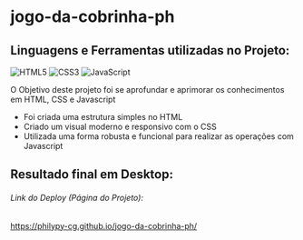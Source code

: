 # jogo-da-cobrinha-ph
## Linguagens e Ferramentas utilizadas no Projeto:

![HTML5](https://img.shields.io/badge/html5-%23E34F26.svg?style=for-the-badge&logo=html5&logoColor=white)
![CSS3](https://img.shields.io/badge/css3-%231572B6.svg?style=for-the-badge&logo=css3&logoColor=white)
![JavaScript](https://img.shields.io/badge/javascript-%23323330.svg?style=for-the-badge&logo=javascript&logoColor=%23F7DF1E)



O Objetivo deste projeto foi se aprofundar e aprimorar os conhecimentos em HTML, CSS e Javascript

- Foi criada uma estrutura simples no HTML
- Criado um visual moderno e responsivo com o CSS
- Utilizada uma forma robusta e funcional para realizar as operações com Javascript


## Resultado final em Desktop:


###### Link do Deploy (Página do Projeto):
https://philypy-cg.github.io/jogo-da-cobrinha-ph/
